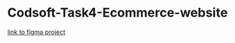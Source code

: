 # Codsoft-Task4-Ecommerce-website
[link to figma project](https://www.figma.com/design/IRsvhl1Bk0xKGq4CjJQJq0/website%2Fcodsoft?node-id=0-1&t=L5zMTY1ytVLIawzR-1)
